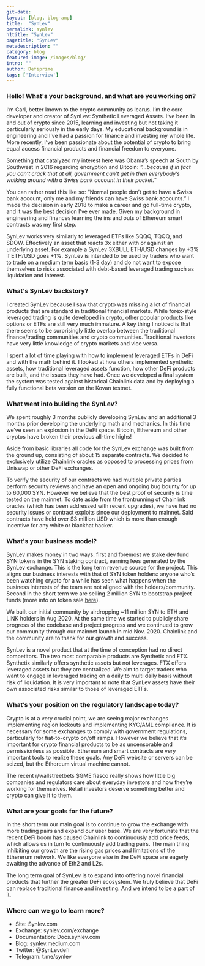 ```yaml
---
git-date:
layout: [blog, blog-amp]
title:  "SynLev"
permalink: synlev
h1title: "SynLev"
pagetitle: "SynLev"
metadescription: ""
category: blog
featured-image: /images/blog/
intro: ""
author: Defiprime
tags: ['Interview']
---
```

### Hello! What's your background, and what are you working on?

I’m Carl, better known to the crypto community as Icarus. I’m the core developer and creator of SynLev: Synthetic Leveraged Assets. I’ve been in and out of crypto since 2015, learning and investing but not taking it particularly seriously in the early days. My educational background is in engineering and I’ve had a passion for finance and investing my whole life. More recently, I’ve been passionate about the potential of crypto to bring equal access financial products and financial freedom to everyone. 

Something that catalyzed my interest here was Obama’s speech at South by Southwest in 2016 regarding encryption and Bitcoin: _“...because if in fact you can’t crack that at all, government can’t get in then everybody’s walking around with a Swiss bank account in their pocket.”_ 

You can rather read this like so: “Normal people don’t get to have a Swiss bank account, only me and my friends can have Swiss bank accounts.” I made the decision in early 2018 to make a career and go full-time crypto, and it was the best decision I’ve ever made. Given my background in engineering and finances learning the ins and outs of Ethereum smart contracts was my first step.

SynLev works very similarly to leveraged ETFs like SQQQ, TQQQ, and SDOW. Effectively an asset that reacts 3x either with or against an underlying asset. For example a SynLev 3XBULL ETH/USD changes by +3% if ETH/USD goes +1%. SynLev is intended to be used by traders who want to trade on a medium term basis (1-3 day) and do not want to expose themselves to risks associated with debt-based leveraged trading such as liquidation and interest. 


### What's SynLev backstory? 

I created SynLev because I saw that crypto was missing a lot of financial products that are standard in traditional financial markets. While forex-style leveraged trading is quite developed in crypto, other popular products like options or ETFs are still very much immature. A key thing I noticed is that there seems to be surprisingly little overlap between the traditional finance/trading communities and crypto communities. Traditional investors have very little knowledge of crypto markets and vice versa.  

I spent a lot of time playing with how to implement leveraged ETFs in DeFi and with the math behind it. I looked at how others implemented synthetic assets, how traditional leveraged assets function, how other DeFi products are built, and the issues they have had. Once we developed a final system the system was tested against historical Chainlink data and by deploying a fully functional beta version on the Kovan testnet.


### What went into building the SynLev?

We spent roughly 3 months publicly developing SynLev and an additional 3 months prior developing the underlying math and mechanics. In this time we’ve seen an explosion in the DeFi space. Bitcoin, Ethereum and other cryptos have broken their previous all-time highs! 

Aside from basic libraries all code for the SynLev exchange was built from the ground up, consisting of about 15 separate contracts. We decided to exclusively utilize Chainlink oracles as opposed to processing prices from Uniswap or other DeFi exchanges.

To verify the security of our contracts we had multiple private parties perform security reviews and have an open and ongoing bug bounty for up to 60,000 SYN. However we believe that the best proof of security is time tested on the mainnet. To date aside from the frontrunning of Chainlink oracles (which has been addressed with recent upgrades), we have had no security issues or contract exploits since our deployment to mainnet. Said contracts have held over $3 million USD which is more than enough incentive for any white or blackhat hacker.


### What's your business model?

SynLev makes money in two ways: first and foremost we stake dev fund SYN tokens in the SYN staking contract, earning fees generated by the SynLev exchange. This is the long term revenue source for the project. This aligns our business interests with that of SYN token holders: anyone who’s been watching crypto for a while has seen what happens when the business interests of the team are not aligned with the holders/community. Second in the short term we are selling 2 million SYN to bootstrap project funds (more info on token sale [here](https://synlev.medium.com/syn-token-economics-allocation-and-sales-proposal-55f17cdff7a3)).

We built our initial community by airdropping ~11 million SYN to ETH and LINK holders in Aug 2020. At the same time we started to publicly share progress of the codebase and project progress and we continued to grow our community through our mainnet launch in mid Nov. 2020. Chainlink and the community are to thank for our growth and success. 

SynLev is a novel product that at the time of conception had no direct competitors. The two most comparable products are Synthetix and FTX. Synthetix similarly offers synthetic assets but not leverages. FTX offers leveraged assets but they are centralized. We aim to target traders who want to engage in leveraged trading on a daily to multi daily basis without risk of liquidation. It is very important to note that SynLev assets have their own associated risks similar to those of leveraged ETFs.


### What’s your position on the regulatory landscape today?

Crypto is at a very crucial point, we are seeing major exchanges implementing region lockouts and implementing KYC/AML compliance. It is necessary for some exchanges to comply with government regulations, particularly for fiat-to-crypto on/off ramps. However we believe that it’s important for crypto financial products to be as uncensorable and permissionless as possible. Ethereum and smart contracts are very important tools to realize these goals. Any DeFi website or servers can be seized, but the Ethereum virtual machine cannot. 

The recent r/wallstreetbets $GME fiasco really shows how little big companies and regulators care about everyday investors and how they’re working for themselves. Retail investors deserve something better and crypto can give it to them.


### What are your goals for the future?

In the short term our main goal is to continue to grow the exchange with more trading pairs and expand our user base. We are very fortunate that the recent DeFi boom has caused Chainlink to continuously add price feeds, which allows us in turn to continuously add trading pairs. The main thing inhibiting our growth are the rising gas prices and limitations of the Ethererum network. We like everyone else in the DeFi space are eagerly awaiting the advance of Eth2 and L2s. 

The long term goal of SynLev is to expand into offering novel financial products that further the greater DeFi ecosystem. We truly believe that DeFi can replace traditional finance and investing. And we intend to be a part of it.


### Where can we go to learn more?

- Site: Synlev.com
- Exchange: synlev.com/exchange
- Documentation: Docs.synlev.com
- Blog: synlev.medium.com
- Twitter: @SynLevdefi
- Telegram: t.me/synlev